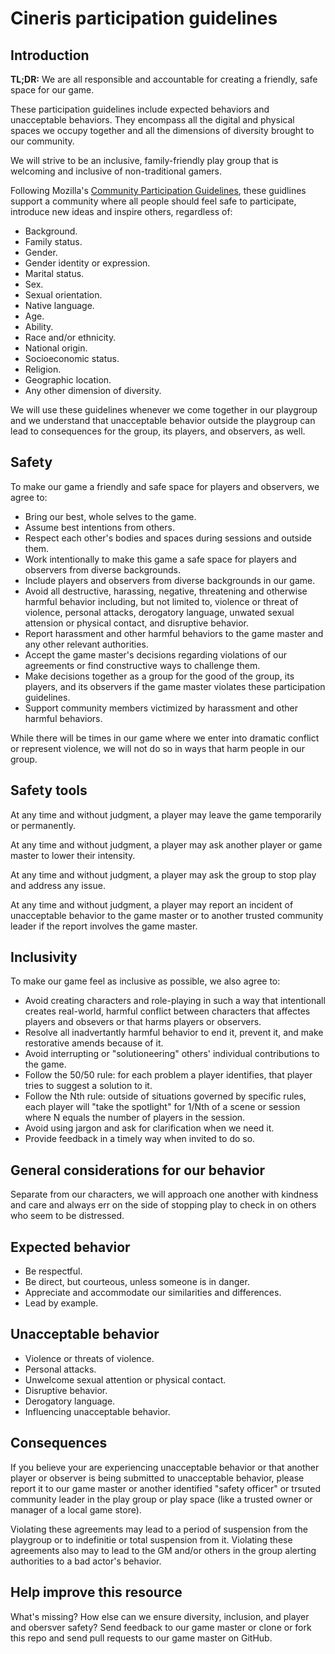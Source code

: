 # Cineris participation guidelines

## Introduction

**TL;DR:** We are all responsible and accountable for creating a friendly, safe space for our game. 

These participation guidelines include expected behaviors and unacceptable behaviors. They encompass all the digital and physical spaces we occupy together and all the dimensions of diversity brought to our community.

We will strive to be an inclusive, family-friendly play group that is welcoming and inclusive of non-traditional gamers.

Following Mozilla's [Community Participation Guidelines](https://www.mozilla.org/en-US/about/governance/policies/participation/), these guidlines support a community where all people should feel safe to participate, introduce new ideas and inspire others, regardless of:

- Background.
- Family status.
- Gender.
- Gender identity or expression.
- Marital status.
- Sex.
- Sexual orientation.
- Native language.
- Age.
- Ability.
- Race and/or ethnicity.
- National origin.
- Socioeconomic status.
- Religion.
- Geographic location.
- Any other dimension of diversity.

We will use these guidelines whenever we come together in our playgroup and we understand that unacceptable behavior outside the playgroup can lead to consequences for the group, its players, and observers, as well.

## Safety

To make our game a friendly and safe space for players and observers, we agree to:

- Bring our best, whole selves to the game.
- Assume best intentions from others.
- Respect each other's bodies and spaces during sessions and outside them.
- Work intentionally to make this game a safe space for players and observers from diverse backgrounds.
- Include players and observers from diverse backgrounds in our game.
- Avoid all destructive, harassing, negative, threatening and otherwise harmful behavior including, but not limited to, violence or threat of violence, personal attacks, derogatory language, unwated sexual attension or physical contact, and disruptive behavior. 
- Report harassment and other harmful behaviors to the game master and any other relevant authorities.
- Accept the game master's decisions regarding violations of our agreements or find constructive ways to challenge them.
- Make decisions together as a group for the good of the group, its players, and its observers if the game master violates these participation guidelines.
- Support community members victimized by harassment and other harmful behaviors.

While there will be times in our game where we enter into dramatic conflict or represent violence, we will not do so in ways that harm people in our group.

## Safety tools

At any time and without judgment, a player may leave the game temporarily or permanently.

At any time and without judgment, a player may ask another player or game master to lower their intensity.

At any time and without judgment, a player may ask the group to stop play and address any issue.

At any time and without judgment, a player may report an incident of unacceptable behavior to the game master or to another trusted community leader if the report involves the game master.

## Inclusivity

To make our game feel as inclusive as possible, we also agree to:

- Avoid creating characters and role-playing in such a way that intentionall creates real-world, harmful conflict between characters that affectes players and obsevers or that harms players or observers.
- Resolve all inadvertantly harmful behavior to end it, prevent it, and make restorative amends because of it.
- Avoid interrupting or "solutioneering" others' individual contributions to the game.
- Follow the 50/50 rule: for each problem a player identifies, that player tries to suggest a solution to it.
- Follow the Nth rule: outside of situations governed by specific rules, each player will "take the spotlight" for 1/Nth of a scene or session where N equals the number of players in the session.
- Avoid using jargon and ask for clarification when we need it.
- Provide feedback in a timely way when invited to do so.

## General considerations for our behavior

Separate from our characters, we will approach one another with kindness and care and always err on the side of stopping play to check in on others who seem to be distressed.

## Expected behavior

- Be respectful.
- Be direct, but courteous, unless someone is in danger.
- Appreciate and accommodate our similarities and differences.
- Lead by example.

## Unacceptable behavior

- Violence or threats of violence.
- Personal attacks.
- Unwelcome sexual attention or physical contact.
- Disruptive behavior.
- Derogatory language.
- Influencing unacceptable behavior.

## Consequences

If you believe your are experiencing unacceptable behavior or that another player or observer is being submitted to unacceptable behavior, please report it to our game master or another identified "safety officer" or trsuted community leader in the play group or play space (like a trusted owner or manager of a local game store).

Violating these agreements may lead to a period of suspension from the playgroup or to indefinitie or total suspension from it. Violating these agreements also may to lead to the GM and/or others in the group alerting authorities to a bad actor's behavior.

## Help improve this resource

What's missing? How else can we ensure diversity, inclusion, and player and obersver safety? Send feedback to our game master or clone or fork this repo and send pull requests to our game master on GitHub.